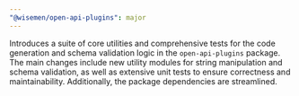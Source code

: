 ```yaml
---
"@wisemen/open-api-plugins": major
---
```


Introduces a suite of core utilities and comprehensive tests for the code generation and schema validation logic in the `open-api-plugins` package. The main changes include new utility modules for string manipulation and schema validation, as well as extensive unit tests to ensure correctness and maintainability. Additionally, the package dependencies are streamlined.
